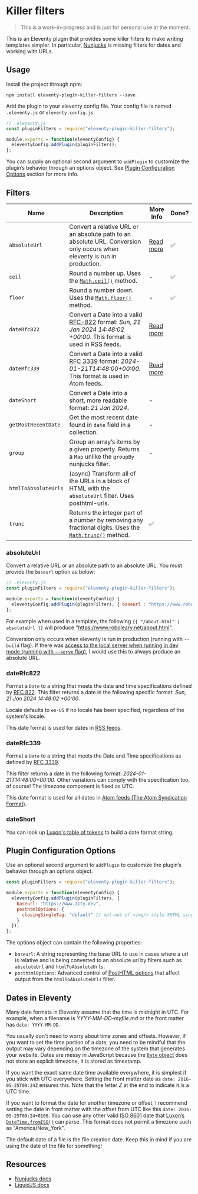 # Killer filters

> This is a work-in-progress and is just for personal use at the moment.

This is an Eleventy plugin that provides some killer filters to make writing templates simpler. In particular, [Nunjucks](https://mozilla.github.io/nunjucks/) is missing filters for dates and working with URLs.

## Usage

Install the project through npm:

```shell
npm install eleventy-plugin-killer-filters --save
```

Add the plugin to your eleventy config file. Your config file is named `.eleventy.js` or `eleventy.config.js`.

```javascript
// .eleventy.js
const pluginFilters = require("eleventy-plugin-killer-filters");

module.exports = function(eleventyConfig) {
  eleventyConfig.addPlugin(pluginFilters);
};
```

You can supply an optional second argument to `addPlugin` to customize the plugin’s behavior through an options object. See [Plugin Configuration Options](#plugin-configuration-options) section for more info.

## Filters

| Name  | Description   | More Info | Done? |
|-------------- | -------------- | -------------- | --- |
| `absoluteUrl` | Convert a relative URL or an absolute path to an absolute URL. Conversion only occurs when eleventy is run in production. | [Read more](#absoluteurl) | ✅ |
| `ceil`   |  Round a number up. Uses the [`Math.ceil()`](https://developer.mozilla.org/en-US/docs/Web/JavaScript/Reference/Global_Objects/Math/ceil) method. |  - | ✅ |
| `floor`  |  Round a number down. Uses the [`Math.floor()`](https://developer.mozilla.org/en-US/docs/Web/JavaScript/Reference/Global_Objects/Math/floor) method. | - | ✅ |
| `dateRfc822`   |  Convert a Date into a valid [RFC-822](https://www.rfc-editor.org/rfc/rfc822.html) format: *Sun, 21 Jan 2024 14:48:02 +00:00*. This format is used in RSS feeds. | [Read more](#datetorfc822) |
| `dateRfc339`   |  Convert a Date into a valid [RFC 3339](https://datatracker.ietf.org/doc/html/rfc3339) format: *2024-01-21T14:48:00+00:00*. This format is used in Atom feeds. | [Read more](#datetorfc339) |
| `dateShort`   |  Convert a Date into a short, more readable format: *21 Jan 2024*. | - |
|`getMostRecentDate` | Get the most recent date found in `date` field in a collection. | - |
|`group` | Group an array’s items by a given property. Returns a `Map` unlike the `groupBy` nunjucks filter. | - |
|`htmlToAbsoluteUrls` | (async) Transform all of the URLs in a block of HTML with the `absoluteUrl` filter. Uses posthtml-urls. |
| `trunc`   | Returns the integer part of a number by removing any fractional digits. Uses the [`Math.trunc()`](https://developer.mozilla.org/en-US/docs/Web/JavaScript/Reference/Global_Objects/Math/trunc) method.   | ✅ |

### absoluteUrl

Convert a relative URL or an absolute path to an absolute URL. You must provide the `baseurl` option as below:

```javascript
// .eleventy.js
const pluginFilters = require("eleventy-plugin-killer-filters");

module.exports = function(eleventyConfig) {
  eleventyConfig.addPlugin(pluginFilters, { baseurl : "https://www.roboleary.net" });
};
```

For example when used in a template, the following `{{ "/about.html" | absoluteUrl }}` will produce "https://www.roboleary.net/about.html".

Conversion only occurs when eleventy is run in production (running with `--build` flag). If there was [access to the local server when running in dev mode (running with `--serve` flag)](https://github.com/11ty/eleventy/issues/3273), I would use this to always produce an absolute URL.

### dateRfc822

Format a `Date` to a string that meets the date and time specifications defined by [RFC 822](https://www.rfc-editor.org/rfc/rfc822.html). This filter returns a date in the following specific format: *Sun, 21 Jan 2024 14:48:02 +00:00*.

Locale defaults to `en-US` if no locale has been specified, regardless of the system's locale.

This date format is used for dates in [RSS feeds](https://www.rssboard.org/rss-specification).

### dateRfc339

Format a `Date` to a string that meets the Date and Time specifications as defined by [RFC 3339](https://datatracker.ietf.org/doc/html/rfc3339).

This filter returns a date in the following format: *2024-01-21T14:48:00+00:00*. Other variations can comply with the specification too, of course! The timezone component is fixed as UTC.

This date format is used for all dates in [Atom feeds (The Atom Syndication Format)](https://www.rfc-editor.org/rfc/rfc4287).

### dateShort

You can look up [Luxon's table of tokens](https://moment.github.io/luxon/#/formatting?id=table-of-tokens) to build a date format string.

## Plugin Configuration Options

Use an optional second argument to `addPlugin` to customize the plugin’s behavior through an options object.

```javascript
const pluginFilters = require("eleventy-plugin-killer-filters");

module.exports = function(eleventyConfig) {
  eleventyConfig.addPlugin(pluginFilters, {
    baseurl: "https://www.11ty.dev",
    posthtmlOptions: {
      closingSingleTag: "default" // opt-out of <img/> style XHTML single tags
    }
  });
};
```

The options object can contain the following properties:
- `baseurl`: A string representing the base URL to use in cases where a url is relative and is being converted to an absolute url by filters such as `absoluteUrl` and `htmlToAbsoluteUrls`.
- `posthtmlOptions`: Advanced control of [PostHTML options](https://github.com/posthtml/posthtml-render#options) that affect output from the `htmlToAbsoluteUrls` filter.

## Dates in Eleventy

Many date formats in Eleventy assume that the time is midnight in UTC. For example, when a filename is *YYYY-MM-DD-myfile.md* or the front matter has `date: YYYY-MM-DD`.

You usually don't need to worry about time zones and offsets. However, if you want to set the time portion of a date, you need to be mindful that the output may vary depending on the timezone of the system that generates your website. Dates are messy in JavaScript because the [`Date` object](https://developer.mozilla.org/en-US/docs/Web/JavaScript/Reference/Global_Objects/Date) does not store an explicit timezone, it is stored as timestamp.

If you want the exact same date time available everywhere, it is simplest if you stick with UTC everywhere. Setting the front matter date as `date: 2016-05-25T09:24Z` ensures this. Note that the letter *Z* at the end to indicate it is a UTC time.

If you want to format the date for another timezone or offset, I recommend setting the date in front matter with the offset from UTC like this `date: 2016-05-25T09:24+0100`. You can use any other valid [ISO 8601](https://en.wikipedia.org/wiki/ISO_8601) date that [Luxon’s `DateTime.fromISO()`](https://moment.github.io/luxon/#/parsing?id=iso-8601) can parse. This format does not permit a timezone such as "America/New_York".

The default date of a file is the file creation date. Keep this in mind if you are using the date of the file for something!

## Resources

- [Nunjucks docs](https://github.com/mozilla/nunjucks)
- [LiquidJS docs](https://github.com/harttle/liquidjs)
